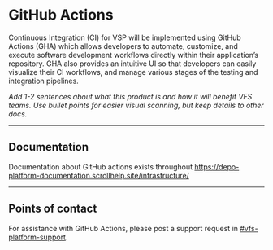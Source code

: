 # GitHub Actions
Continuous Integration (CI) for VSP will be implemented using GitHub Actions (GHA) which allows developers to automate, customize, and execute software development workflows directly within their application’s repository. GHA also provides an intuitive UI so that developers can easily visualize their CI workflows, and manage various stages of the testing and integration pipelines.

*Add 1-2 sentences about what this product is and how it will benefit VFS teams. Use bullet points for easier visual scanning, but keep details to other docs.*

------

## Documentation
Documentation about GitHub actions exists throughout https://depo-platform-documentation.scrollhelp.site/infrastructure/

------

## Points of contact

For assistance with GitHub Actions, please post a support request in [#vfs-platform-support](https://dsva.slack.com/channels/vfs-platform-support).

